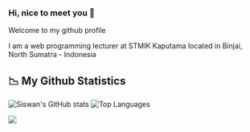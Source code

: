 ### Hi, nice to meet you 👋
<p>Welcome to my github profile</p>
<p>I am a web programming lecturer at STMIK Kaputama located in Binjai, North Sumatra - Indonesia</p>

## 📉 **My Github Statistics**

![Siswan's GitHub stats](https://github-readme-stats.vercel.app/api?username=siswansyahputra&hide=contribs,prs)
![Top Languages](https://github-readme-stats.vercel.app/api/top-langs/?username=siswansyahputra&layout=compact)

![](https://komarev.com/ghpvc/?username=siswansyahputra)
